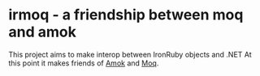 irmoq - a friendship between moq and amok
=========================================

This project aims to make interop between IronRuby objects and .NET 
At this point it makes friends of [Amok](http://github.com/chneukirchen/amok) and [Moq](http://code.google.com/p/moq/).

